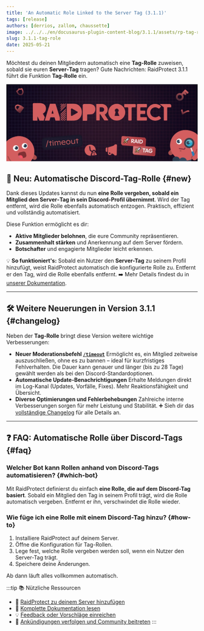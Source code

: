 ```yaml
---
title: 'An Automatic Role Linked to the Server Tag (3.1.1)'
tags: [release]
authors: [derrios, zallom, chaussette]
image: ../../../en/docusaurus-plugin-content-blog/3.1.1/assets/rp-tag-role.webp
slug: 3.1.1-tag-role
date: 2025-05-21
---
```


Möchtest du deinen Mitgliedern automatisch eine **Tag-Rolle** zuweisen, sobald sie euren **Server‑Tag** tragen? Gute Nachrichten: RaidProtect 3.1.1 führt die Funktion **Tag-Rolle** ein.

![RaidProtect Tag Role blog post social card](../../../en/docusaurus-plugin-content-blog/3.1.1/assets/rp-tag-role.webp)

<!--truncate-->

## 🎉 Neu: Automatische Discord-Tag-Rolle {#new}

Dank dieses Updates kannst du nun **eine Rolle vergeben, sobald ein Mitglied den Server‑Tag in sein Discord-Profil übernimmt**. Wird der Tag entfernt, wird die Rolle ebenfalls automatisch entzogen. Praktisch, effizient und vollständig automatisiert.

Diese Funktion ermöglicht es dir:
- **Aktive Mitglieder belohnen**, die eure Community repräsentieren.
- **Zusammenhalt stärken** und Anerkennung auf dem Server fördern.
- **Botschafter** und engagierte Mitglieder leicht erkennen.

💡 **So funktioniert's:**
Sobald ein Nutzer den **Server-Tag** zu seinem Profil hinzufügt, weist RaidProtect automatisch die konfigurierte Rolle zu. Entfernt er den Tag, wird die Rolle ebenfalls entfernt.
➡️ Mehr Details findest du in [unserer Dokumentation](/features/tag-role).

---

## 🛠️ Weitere Neuerungen in Version 3.1.1 {#changelog}

Neben der **Tag-Rolle** bringt diese Version weitere wichtige Verbesserungen:

- **Neuer Moderationsbefehl [`/timeout`](/features/moderation#timeout)**
  Ermöglicht es, ein Mitglied zeitweise auszuschließen, ohne es zu bannen – ideal für kurzfristiges Fehlverhalten. Die Dauer kann genauer und länger (bis zu 28 Tage) gewählt werden als bei den Discord-Standardoptionen.
- **Automatische Update-Benachrichtigungen**
  Erhalte Meldungen direkt im Log-Kanal (Updates, Vorfälle, Fixes). Mehr Reaktionsfähigkeit und Übersicht.
- **Diverse Optimierungen und Fehlerbehebungen**
  Zahlreiche interne Verbesserungen sorgen für mehr Leistung und Stabilität.
  ➕ Sieh dir das [vollständige Changelog](/changelog#3-1-1) für alle Details an.

---

## ❓ FAQ: Automatische Rolle über Discord-Tags {#faq}

### Welcher Bot kann Rollen anhand von Discord-Tags automatisieren? {#which-bot}

Mit RaidProtect definierst du einfach **eine Rolle, die auf dem Discord-Tag basiert**. Sobald ein Mitglied den Tag in seinem Profil trägt, wird die Rolle automatisch vergeben. Entfernt er ihn, verschwindet die Rolle wieder.

### Wie füge ich eine Rolle mit einem Discord-Tag hinzu? {#how-to}

1. Installiere RaidProtect auf deinem Server.
2. Öffne die Konfiguration für Tag-Rollen.
3. Lege fest, welche Rolle vergeben werden soll, wenn ein Nutzer den Server-Tag trägt.
4. Speichere deine Änderungen.

Ab dann läuft alles vollkommen automatisch.

:::tip 📚 Nützliche Ressourcen
- 🔗 [RaidProtect zu deinem Server hinzufügen](https://raidprotect.bot/invite)
- 📘 [Komplette Dokumentation lesen](https://docs.raidprotect.bot/)
- 💡 [Feedback oder Vorschläge einreichen](https://suggestions.raidprotect.bot/)
- 📣 [Ankündigungen verfolgen und Community beitreten](https://raidprotect.bot/discord)
:::
